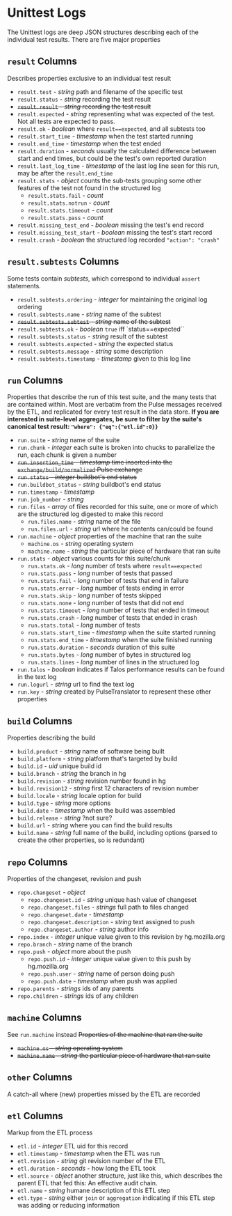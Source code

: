 
Unittest Logs
=============

The Unittest logs are deep JSON structures describing each of the individual test results.  There are five major properties

`result` Columns
----------------

Describes properties exclusive to an individual test result

* `result.test` - *string* path and filename of the specific test
* `result.status` - *string* recording the test result
* ~~`result.result` - *string* recording the test result~~
* `result.expected` - *string* representing what was expected of the test.  Not all tests are expected to pass.
* `result.ok` - *boolean* where `result==expected`, and all subtests too
* `result.start_time` -  *timestamp* when the test started running
* `result.end_time` - *timestamp* when the test ended
* `result.duration` - *seconds* usually the calculated difference between start and end times, but could be the test's own reported duration
* `result.last_log_time` - *timestamp* of the last log line seen for this run, may be after the `result.end_time`
* `result.stats` - *object* counts the sub-tests grouping some other features of the test not found in the structured log
  * `result.stats.fail` - *count*
  * `result.stats.notrun` - *count*
  * `result.stats.timeout` - *count*
  * `result.stats.pass` - *count*
* `result.missing_test_end` - *boolean* missing the test's end record
* `result.missing_test_start` - *boolean* missing the test's start record
* `result.crash` - *boolean* the structured log recorded `"action": "crash"`

`result.subtests` Columns
-------------------------

Some tests contain *subtests*, which correspond to individual `assert` statements.

* `result.subtests.ordering` - *integer* for maintaining the original log ordering
* `result.subtests.name` - *string* name of the subtest
* ~~`result.subtests.subtest` - *string* name of the subtest~~
* `result.subtests.ok` - *boolean* `true` iff `status==expected``
* `result.subtests.status` - *string* result of the subtest
* `result.subtests.expected` - *string* the expected status
* `result.subtests.message` - *string* some description
* `result.subtests.timestamp` - *timestamp* given to this log line


`run` Columns
-------------

Properties that describe the run of this test suite, and the many tests that are contained within.  Most are verbatim from the Pulse messages received by the ETL, and replicated for every test result in the data store.  **If you are interested in suite-level aggregates, be sure to filter by the suite's canonical test result: `"where": {"eq":{"etl.id":0}}`**

* `run.suite` - *string* name of the suite
* `run.chunk` - *integer* each suite is broken into chucks to parallelize the run, each chunk is given a number
* ~~`run.insertion_time` - *timestamp* time inserted into the `exchange/build/normalized` Pulse exchange~~
* ~~`run.status` - *integer* buildbot's end status~~
* `run.buildbot_status` - *string* buildbot's end status
* `run.timestamp` - *timestamp*
* `run.job_number` - *string*
* `run.files` - *array* of files recorded for this suite, one or more of which are the structured log digested to make this record
	* `run.files.name` - *string* name of the file
	* `run.files.url` - *string* url where he contents can/could be found
* `run.machine` - *object* properties of the machine that ran the suite
	* `machine.os` - *string* operating system
	* `machine.name` - *string* the particular piece of hardware that ran suite
* `run.stats` - *object* various counts for this suite/chunk
	* `run.stats.ok` - *long* number of tests where `result==expected`
	* `run.stats.pass` - *long* number of tests that passed
	* `run.stats.fail` - *long* number of tests that end in failure
	* `run.stats.error` - *long* number of tests ending in error
	* `run.stats.skip` - *long* number of tests skipped
	* `run.stats.none` - *long* number of tests that did not end
	* `run.stats.timeout` - *long* number of tests that ended in timeout
	* `run.stats.crash` - *long* number of tests that ended in crash
	* `run.stats.total` - *long* number of tests
	* `run.stats.start_time` - *timestamp* when the suite started running
	* `run.stats.end_time` - *timestamp* when the suite finished running
	* `run.stats.duration` - *seconds* duration of this suite
	* `run.stats.bytes` - *long* number of bytes in structured log
	* `run.stats.lines` - *long* number of lines in the structured log
* `run.talos` - *boolean* indicates if Talos performance results can be found in the text log
* `run.logurl` - *string* url to find the text log
* `run.key` - *string* created by PulseTranslator to represent these other properties

`build` Columns
---------------

Properties describing the build

* `build.product` - *string* name of software being built
* `build.platform` - *string* platform that's targeted by build
* `build.id` - *uid* unique build id
* `build.branch` - *string* the branch in hg
* `build.revision` - *string* revision number found in hg
* `build.revision12` - *string* first 12 characters of revision number
* `build.locale` - *string* locale option for build
* `build.type` - *string* more options
* `build.date` - *timestamp* when the build was assembled
* `build.release` - *string* ?not sure?
* `build.url` - *string* where you can find the build results
* `build.name` - *string* full name of the build, including options (parsed to create the other properties, so is redundant)

`repo` Columns
---------------

Properties of the changeset, revision and push

* `repo.changeset` - *object* 
	* `repo.changeset.id` - *string* unique hash value of changeset 
    * `repo.changeset.files` - *strings* full path to files changed 
	* `repo.changeset.date` - *timestamp*  
	* `repo.changeset.description` - *string* text assigned to push 
	* `repo.changeset.author` - *string* author info 
* `repo.index` - *integer* unique value given to this revision by hg.mozilla.org  
* `repo.branch` - *string* name of the branch 
* `repo.push` - *object* more about the push 
    * `repo.push.id` - *integer* unique value given to this push by hg.mozilla.org 
    * `repo.push.user` - *string* name of person doing push 
    * `repo.push.date` - *timestamp* when push was applied 
* `repo.parents` - *strings* ids of any parents 
* `repo.children` - *strings* ids of any children
 

`machine` Columns
-----------------

See `run.machine` instead ~~Properties of the machine that ran the suite~~

* ~~`machine.os` - *string* operating system~~
* ~~`machine.name` - *string* the particular piece of hardware that ran suite~~

`other` Columns
---------------

A catch-all where (new) properties missed by the ETL are recorded

`etl` Columns
-------------

Markup from the ETL process

* `etl.id` - *integer* ETL uid for this record
* `etl.timestamp` - *timestamp* when the ETL was run
* `etl.revision` - *string* git revision number of the ETL
* `etl.duration` - *seconds* - how long the ETL took
* `etl.source` - *object* another structure, just like this, which describes the parent ETL that fed this:  An effective audit chain.
* `etl.name` - *string* humane description of this ETL step
* `etl.type` - *string* either `join` or `aggregation` indicating if this ETL step was adding or reducing information
